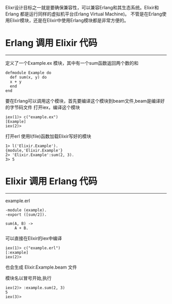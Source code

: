 Elixr设计目标之一就是要确保兼容性，可以兼容Erlang和其生态系统。Elixir和Erlang 都是运行同样的虚拟机平台(Erlang Virtual Machine)。
不管是在Erlang使用Elixir模块，还是在Elixir中使用Erlang模块都是非常方便的。

# Erlang 调用 Elixir 代码

-------------------------------------------------------------------------------

定义了一个Example.ex 模块，其中有一个sum函数返回两个数的和

    defmodule Example do
      def sum(x, y) do
      x + y
      end
    end

要在Erlang可以调用这个模块，首先要编译这个模块到beam文件,beam是编译好的字节码文件
打开iex，编译这个模块

    iex(1)> c("example.ex")
    [Example]
    iex(2)>

打开erl
使用l(file)函数加载Elixir写好的模块

    1> l('Elixir.Example').
    {module,'Elixir.Example'}
    2> 'Elixir.Example':sum(2, 3).
    3> 5

# Elixir 调用 Erlang 代码

-------------------------------------------------------------------------------

example.erl 

    -module (example).
    -export ([sum/2]).
    
    sum(A, B) -> 
        A + B.

可以直接在Elixir的iex中编译

    iex(1)> c("example.erl")
    [:example]
    iex(2)>

也会生成 Elixir.Example.beam 文件

模块名以冒号开始,执行

    iex(2)> :example.sum(2, 3)
    5
    iex(3)>
